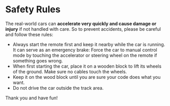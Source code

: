 # Safety Rules
The real-world cars can **accelerate very quickly and cause damage or injury** if not handled with care. So to prevent accidents, please be careful and follow these rules:

- Always start the remote first and keep it nearby while the car is running. It can serve as an emergency brake: Force the car to manual control mode by touching the accelerator or steering wheel on the remote if something goes wrong.
- When first starting the car, place it on a wooden block to lift its wheels of the ground. Make sure no cables touch the wheels.
- Keep it on the wood block until you are sure your code does what you want.
- Do not drive the car outside the track area.

Thank you and have fun!